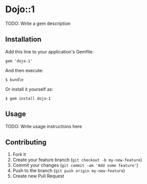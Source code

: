 # Dojo::1

TODO: Write a gem description

## Installation

Add this line to your application's Gemfile:

    gem 'dojo-1'

And then execute:

    $ bundle

Or install it yourself as:

    $ gem install dojo-1

## Usage

TODO: Write usage instructions here

## Contributing

1. Fork it
2. Create your feature branch (`git checkout -b my-new-feature`)
3. Commit your changes (`git commit -am 'Add some feature'`)
4. Push to the branch (`git push origin my-new-feature`)
5. Create new Pull Request

